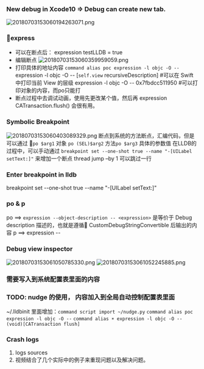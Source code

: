 ### New debug in Xcode10 => Debug can create new tab.
![20180703153060194263071.png](http://p88xz0cfk.bkt.clouddn.com/20180703153060194263071.png)

### express
* 可以在断点后： expression testLLDB = true
* 编辑断点
![20180703153060359959059.png](http://p88xz0cfk.bkt.clouddn.com/20180703153060359959059.png)
* 打印具体的地址内容
`command alias poc expression -l objc -O --`
expression -l objc -O -- [`self.view` recursiveDescription]  #可以在 Swift 中打印当前 View 的层级
expression -l objc -O -- 0x7fbdcc511950 #可以打印对象的内容，而po只能打
* 断点过程中去调试动画，使用先更改某个值，然后再 expression CATransaction.flush() 会很有用。

### Symbolic Breakpoint
![20180703153060403089329.png](http://p88xz0cfk.bkt.clouddn.com/20180703153060403089329.png)
断点到系统的方法断点，汇编代码，但是可以通过 `po $arg1` 对象 `po (SEL)$arg2` 方法`po $arg3` 具体的参数值 
在LLDB的过程中，可以手动通过 `breakpoint set --one-shot true --name "-[UILabel setText:]"` 来增加一个断点
thread jump –by 1 可以跳过一行

### Enter breakpoint in lldb
breakpoint set --one-shot true --name "-[UILabel setText:]"

### po & p
po ==> `expression --object-description -- <expression>` 是等价于 Debug description 描述的，也就是遵循 CustomDebugStringConvertible 后输出的内容
p  ==> expression -- <expression>

### Debug view inspector
![20180703153061050785330.png](http://p88xz0cfk.bkt.clouddn.com/20180703153061050785330.png)
![20180703153061052245885.png](http://p88xz0cfk.bkt.clouddn.com/20180703153061052245885.png)

### 需要写入到系统配置表里面的内容
### TODO: nudge 的使用， 内容加入到全局自动控制配置表里面
~/.lldbinit 里面增加：`command script import ~/nudge.py` `command alias poc expression -l objc -O --` `command alias ☀️ expression -l objc -O -- (void)[CATransaction flush]`


### Crash logs
1. logs sources
2. 视频结合了几个实际中的例子来重现问题以及解决问题。